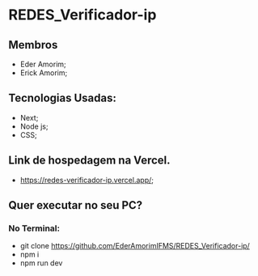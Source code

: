 # REDES_Verificador-ip

## Membros 
- Eder Amorim;
- Erick Amorim;

## Tecnologias Usadas:
- Next;
- Node js;
- CSS;

## Link de hospedagem na Vercel.
- https://redes-verificador-ip.vercel.app/;

## Quer executar no seu PC?
### No Terminal:
- git clone https://github.com/EderAmorimIFMS/REDES_Verificador-ip/
- npm i 
- npm run dev
